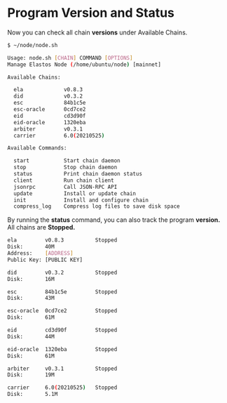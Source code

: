 # Program Version and Status

Now you can check all chain **versions** under Available Chains.

```bash
$ ~/node/node.sh
```

```bash
Usage: node.sh [CHAIN] COMMAND [OPTIONS]
Manage Elastos Node (/home/ubuntu/node) [mainnet]

Available Chains:

  ela             v0.8.3
  did             v0.3.2
  esc             84b1c5e
  esc-oracle      0cd7ce2
  eid             cd3d90f
  eid-oracle      1320eba
  arbiter         v0.3.1
  carrier         6.0(20210525)

Available Commands:

  start           Start chain daemon
  stop            Stop chain daemon
  status          Print chain daemon status
  client          Run chain client
  jsonrpc         Call JSON-RPC API
  update          Install or update chain
  init            Install and configure chain
  compress_log    Compress log files to save disk space
```

By running the **status** command, you can also track the program **version.** All chains are **Stopped.**

```bash
ela         v0.8.3          Stopped
Disk:       40M
Address:    [ADDRESS]
Public Key: [PUBLIC KEY]

did         v0.3.2          Stopped
Disk:       16M

esc         84b1c5e         Stopped
Disk:       43M

esc-oracle  0cd7ce2         Stopped
Disk:       61M

eid         cd3d90f         Stopped
Disk:       44M

eid-oracle  1320eba         Stopped
Disk:       61M

arbiter     v0.3.1          Stopped
Disk:       19M

carrier     6.0(20210525)   Stopped
Disk:       5.1M
```

